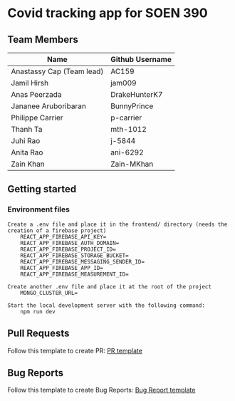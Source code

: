 # Covid tracking app for SOEN 390

## Team Members

| Name | Github Username |
|------|-----------------|
|   Anastassy Cap (Team lead)   | AC159 |
|   Jamil Hirsh   | jam009 |
|   Anas Peerzada   | DrakeHunterK7 |
|  Jananee Aruboribaran  | BunnyPrince |
|  Philippe	Carrier  | p-carrier |
|  Thanh Ta  | mth-1012 |
|  Juhi	Rao  | j-5844 |
|  Anita	Rao  | ani-6292 |
|  Zain Khan | Zain-MKhan |


## Getting started

   ### Environment files
    Create a .env file and place it in the frontend/ directory (needs the creation of a firebase project)
        REACT_APP_FIREBASE_API_KEY=
        REACT_APP_FIREBASE_AUTH_DOMAIN=
        REACT_APP_FIREBASE_PROJECT_ID=
        REACT_APP_FIREBASE_STORAGE_BUCKET=
        REACT_APP_FIREBASE_MESSAGING_SENDER_ID=
        REACT_APP_FIREBASE_APP_ID=
        REACT_APP_FIREBASE_MEASUREMENT_ID=
        
    Create another .env file and place it at the root of the project
        MONGO_CLUSTER_URL=

    Start the local development server with the following command:
        npm run dev
        
## Pull Requests
Follow this template to create PR: [PR template](https://github.com/bean-pod/switchboard/blob/master/.github/pull_request_template.md)

## Bug Reports
Follow this template to create Bug Reports: [Bug Report template](https://github.com/bean-pod/switchboard/blob/master/.github/bug_report_template.md)
